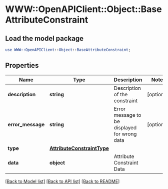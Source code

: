 # WWW::OpenAPIClient::Object::BaseAttributeConstraint

## Load the model package
```perl
use WWW::OpenAPIClient::Object::BaseAttributeConstraint;
```

## Properties
Name | Type | Description | Notes
------------ | ------------- | ------------- | -------------
**description** | **string** | Description of the constraint | [optional] 
**error_message** | **string** | Error message to be displayed for wrong data | [optional] 
**type** | [**AttributeConstraintType**](AttributeConstraintType.md) |  | 
**data** | **object** | Attribute Constraint Data | 

[[Back to Model list]](../README.md#documentation-for-models) [[Back to API list]](../README.md#documentation-for-api-endpoints) [[Back to README]](../README.md)


